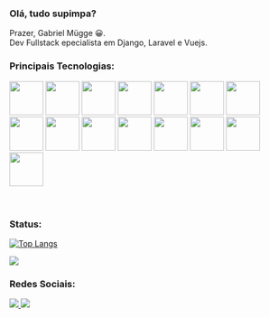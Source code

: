 ### Olá, tudo supimpa? 

Prazer, Gabriel Mügge 😀.<br>
Dev Fullstack epecialista em Django, Laravel e Vuejs.

### Principais Tecnologias:
<div>
          <img src="https://cdn.jsdelivr.net/gh/devicons/devicon@latest/icons/django/django-plain-wordmark.svg" width='60px' />
          <img src="https://cdn.jsdelivr.net/gh/devicons/devicon@latest/icons/laravel/laravel-original-wordmark.svg" width='60px' />
          <img src="https://cdn.jsdelivr.net/gh/devicons/devicon@latest/icons/vuejs/vuejs-original-wordmark.svg" width='60px' />       
          <img src="https://cdn.jsdelivr.net/gh/devicons/devicon/icons/php/php-plain.svg" width='60px'>
          <img src="https://cdn.jsdelivr.net/gh/devicons/devicon/icons/python/python-original-wordmark.svg" width='60px'>
          <img src="https://cdn.jsdelivr.net/gh/devicons/devicon/icons/flask/flask-original-wordmark.svg" width='60px'>
          <img src="https://cdn.jsdelivr.net/gh/devicons/devicon/icons/mysql/mysql-original-wordmark.svg" width='60px'>
          <img src="https://cdn.jsdelivr.net/gh/devicons/devicon@latest/icons/postgresql/postgresql-original-wordmark.svg" width='60px'/>
          <img src="https://cdn.jsdelivr.net/gh/devicons/devicon/icons/git/git-original-wordmark.svg"  width='60px'>
          <img src="https://cdn.jsdelivr.net/gh/devicons/devicon/icons/html5/html5-plain-wordmark.svg" width='60px'>
          <img src="https://cdn.jsdelivr.net/gh/devicons/devicon/icons/css3/css3-plain-wordmark.svg" width='60px'>
          <img src="https://cdn.jsdelivr.net/gh/devicons/devicon/icons/javascript/javascript-plain.svg" width='60px'>
          <img src="https://cdn.jsdelivr.net/gh/devicons/devicon@latest/icons/typescript/typescript-original.svg" width='60px'/>
          <img src="https://cdn.jsdelivr.net/gh/devicons/devicon/icons/bootstrap/bootstrap-plain-wordmark.svg" width='60px'> 
          <img src="https://cdn.jsdelivr.net/gh/devicons/devicon@latest/icons/tailwindcss/tailwindcss-original-wordmark.svg" width='60px'/>
</div><br><br>

### Status:
[![Top Langs](https://github-readme-stats.vercel.app/api/top-langs/?username=Gabriel-Mugge&layout=compact)](https://github.com/Gabriel-Mugge/github-readme-stats)
         
          
<div>
         <img src="https://github-readme-stats.vercel.app/api?username=Gabriel-Mugge&show_icons=true&theme=radical" >
</div>


### Redes Sociais:
<a href='https://www.linkedin.com/in/gabrielmugge-351255118' target='_blank'>
          <img src="https://img.shields.io/badge/LinkedIn-0077B5?style=for-the-badge&logo=linkedin&logoColor=white">
</a>

<a href='https://www.youtube.com/@gabrielmugge875/videos' target='_blank'>
          <img src="https://img.shields.io/badge/YouTube-FF0000?style=for-the-badge&logo=youtube&logoColor=white">
</a>




          
          
          
          
          
          
          


          

